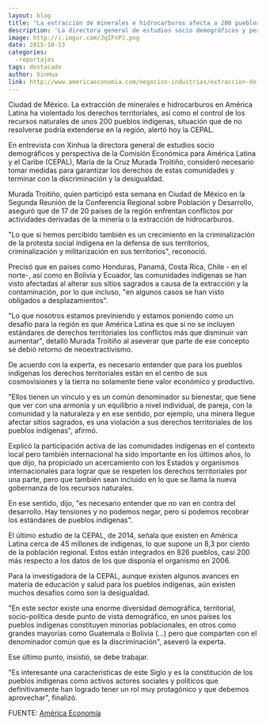```yaml
---
layout: blog
title: "La extracción de minerales e hidrocarburos afecta a 200 pueblos indígenas latinoamericanos"
description: 'La directora general de estudios socio demográficos y perspectiva de la Comisión Económica para América Latina y el Caribe (CEPAL), María de la Cruz Murada Troitiño, dijo que "lo que si hemos percibido también es un crecimiento en la criminalización". "Es necesario entender que no van en contra del desarrollo. Hay tensiones y no podemos negar, pero si podemos recobrar los estándares de pueblos indígenas", agregó.'
image: http://i.imgur.com/JqIFnPJ.png
date: 2015-10-13
categories:
  -reportajes
tags: destacado
author: XinHua
link: http://www.americaeconomia.com/negocios-industrias/extraccion-de-minerales-e-hidrocarburos-afecta-200-pueblos-indigenas-latinoameri
---
```


Ciudad de México. La extracción de minerales e hidrocarburos en América Latina ha violentado los derechos territoriales, así como el control de los recursos naturales de unos 200 pueblos indígenas, situación que de no resolverse podría extenderse en la región, alertó hoy la CEPAL.

En entrevista con Xinhua la directora general de estudios socio demográficos y perspectiva de la Comisión Económica para América Latina y el Caribe (CEPAL), María de la Cruz Murada Troitiño, consideró necesario tomar medidas para garantizar los derechos de estas comunidades y terminar con la discriminación y la desigualdad.

Murada Troitiño, quien participó esta semana en Ciudad de México en la Segunda Reunión de la Conferencia Regional sobre Población y Desarrollo, aseguró que de 17 de 20 países de la región enfrentan conflictos por actividades derivadas de la minería o la extracción de hidrocarburos.

"Lo que si hemos percibido también es un crecimiento en la criminalización de la protesta social indígena en la defensa de sus territorios, criminalización y militarización en sus territorios", reconoció.

Precisó que en países como Honduras, Panamá, Costa Rica, Chile - en el norte-, así como en Bolivia y Ecuador, las comunidades indígenas se han visto afectadas al alterar sus sitios sagrados a causa de la extracción y la contaminación,  por lo que incluso, "en algunos casos se han visto obligados a desplazamientos".

"Lo que nosotros estamos previniendo y estamos poniendo como un desafío para la región es que América Latina es que si no se incluyen estándares de derechos territoriales los conflictos más que disminuir van aumentar", detalló Murada Troitiño al aseverar que parte de ese concepto se debió retorno de neoextractivismo.

De acuerdo con la experta, es necesario entender que para los pueblos indígenas los derechos territoriales están en el centro de sus cosmovisiones y la tierra no solamente tiene valor económico y productivo.

"Ellos tienen un vínculo y es un común denominador su bienestar, que tiene que ver con una armonía y un equilibrio a nivel individual, de pareja, con la comunidad y la naturaleza y en ese sentido, por ejemplo, una minera llegue afectar sitios sagrados, es una violación a sus derechos territoriales de los pueblos indígenas", afirmó.

Explicó la participación activa de las comunidades indígenas en el contexto local pero también internacional ha sido importante en los últimos años, lo que dijo, ha propiciado un acercamiento con los Estados y organismos internacionales para lograr que se respeten los derechos territoriales por una parte, pero que también sean incluido en lo que se llama la nueva gobernanza de los recursos naturales.

En ese sentido, dijo, "es necesario entender que no van en contra del desarrollo. Hay tensiones y no podemos negar, pero si podemos recobrar los estándares de pueblos indígenas".

El último estudio de la CEPAL, de 2014, señala que existen en América Latina cerca de 45 millones de indígenas, lo que supone un 8,3 por ciento de la población regional. Estos están integrados en 826 pueblos, casi 200 más respecto a los datos de los que disponía el organismo en 2006.

Para la investigadora  de la CEPAL, aunque existen algunos avances en materia de educación y salud para los pueblos indígenas, aún existen muchos desafíos como son la desigualdad.

"En este sector existe una enorme diversidad demográfica, territorial, socio-política desde punto de vista demográfico, en unos países los pueblos indígenas constituyen minorías poblacionales, en otros como grandes mayorías como Guatemala o Bolivia  (...) pero que comparten con el denominador común que es la discriminación", aseveró la experta.

Ese último punto, insistió, se debe trabajar.

"Es interesante una características de este Siglo y es la constitución de los pueblos indígenas como activos actores sociales y políticos que definitivamente han logrado tener un rol muy protagónico y que debemos aprovechar", finalizó.

FUENTE: [América Economía](http://www.americaeconomia.com/negocios-industrias/extraccion-de-minerales-e-hidrocarburos-afecta-200-pueblos-indigenas-latinoameri)